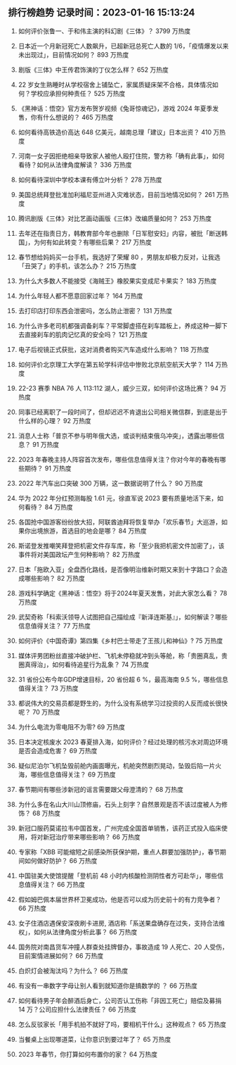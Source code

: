 
## 排行榜趋势 记录时间：2023-01-16 15:13:24
  
  1. 如何评价张鲁一、于和伟主演的科幻剧《三体》？ 3799 万热度
    
  2. 日本近一个月新冠死亡人数飙升，已超新冠总死亡人数的 1/6，「疫情爆发以来未出现过」，目前情况如何？ 893 万热度
    
  3. 剧版《三体》中王传君饰演的丁仪怎么样？ 652 万热度
    
  4. 22 岁女生熟睡时从学校宿舍上铺坠亡，家属质疑床架不合格，具体情况如何？学校应承担何种责任？ 525 万热度
    
  5. 《黑神话：悟空》官方发布贺岁视频《兔哥惊魂记》，游戏 2024 年夏季发售，你有什么想说的？ 465 万热度
    
  6. 如何看待高铁造价高达 648 亿美元，越南总理「建议」日本出资？ 410 万热度
    
  7. 河南一女子因拒绝相亲导致家人被他人殴打住院，警方称「确有此事」，如何看待？如何从法律角度解读？ 336 万热度
    
  8. 如何看待深圳中学校本课有傅立叶分析？ 278 万热度
    
  9. 美国总统拜登批准加利福尼亚州进入灾难状态，目前当地情况如何？ 261 万热度
    
  10. 腾讯剧版《三体》对比艺画动画版《三体》改编质量如何？ 253 万热度
    
  11. 去年还在指责日方，韩教育部今年也删除「日军慰安妇」内容，被批「断送韩国」，为何有如此转变？有哪些后果？ 217 万热度
    
  12. 春节想给妈妈买一台手机，我选好了荣耀 80 ，男朋友却极力反对，让我选「丑哭了」的手机，该怎么办？ 215 万热度
    
  13. 为什么大多数人不能接受《海贼王》橡胶果实变成尼卡果实？ 183 万热度
    
  14. 为什么年轻人都不愿意回家过年？ 164 万热度
    
  15. 去打印店打印东西会泄密吗，怎么防止泄密？ 131 万热度
    
  16. 为什么许多老司机都强调备刹车？平常脚虚搭在刹车踏板上，养成这种一脚下去直接刹车的肌肉记忆真的安全吗？ 121 万热度
    
  17. 电子后视镜正式获批，这对消费者购买汽车造成什么影响？ 118 万热度
    
  18. 如何评价北京理工大学在第五轮学科评估中惨败北京航空航天大学？ 114 万热度
    
  19. 22-23 赛季 NBA 76 人 113:112 湖人，威少三双，如何评价这场比赛？ 94 万热度
    
  20. 同事已经离职了一段时间了，但却迟迟不肯退出公司相关微信群，到底是出于什么样的心理？ 92 万热度
    
  21. 消息人士称「普京不参与明年俄大选，或谈判结束俄乌冲突」，透露出哪些信息？ 91 万热度
    
  22. 2023 年春晚主持人阵容首次发布，哪些信息值得关注？你对今年的春晚有哪些期待？ 91 万热度
    
  23. 2022 年汽车出口突破 300 万辆，这一数据说明了什么？ 90 万热度
    
  24. 华为 2022 年分红预测每股 1.61 元，徐直军说 2023 要有质量地活下来，如何看待？ 84 万热度
    
  25. 各国抢中国游客纷纷放大招，阿联酋迪拜将恢复举办「欢乐春节」大巡游，如果你出境旅游，首选目的地会是哪？ 84 万热度
    
  26. 斯诺登发推嘲笑拜登把机密文件存车库，称「至少我把机密文件加密了」，该事件将对美国政坛产生何种影响？ 82 万热度
    
  27. 日本「拖欧入亚」全盘西化路线，是否像明治维新时期又来到十字路口？会造成哪些影响？ 82 万热度
    
  28. 游戏科学确定《黑神话：悟空》将于2024年夏天发售，对此大家怎么看？ 78 万热度
    
  29. 武契奇称「科索沃领导人试图把自己描绘成『新泽连斯基』」，如何解读？哪些信息值得关注？ 77 万热度
    
  30. 如何评价《中国奇谭》第四集《乡村巴士带走了王孩儿和神仙》? 75 万热度
    
  31. 媒体评男团粉丝直接冲破护栏、飞机未停稳就冲到头等舱，称「贵圈真乱，贵圈真得治」，如何看待追星行为乱象？ 74 万热度
    
  32. 31 省份公布今年GDP增速目标，20 省份超 6 %，最高海南 9.5 %，哪些信息值得关注？ 73 万热度
    
  33. 都说伟大的交易员都是野生的，为什么没有系统学习过投资的人反而成长很快呢？ 70 万热度
    
  34. 为什么电流为零电阻不为零? 69 万热度
    
  35. 日本决定核废水 2023 春夏排入海，如何评价？经过处理的核污水对周边环境是否会造成危害？ 69 万热度
    
  36. 疑似尼泊尔飞机坠毁前舱内画面曝光，机舱突然剧烈晃动，坠毁后陷一片火海，哪些信息值得关注？ 69 万热度
    
  37. 春节期间有哪些涉新冠的谣言需要跟父母澄清的？ 68 万热度
    
  38. 为什么多在名山大川山顶修庙，石头上刻字？自然景观是否不该过度被人为修饰？ 68 万热度
    
  39. 新冠口服药莫诺拉韦中国首发，广州完成全国首单销售，该药正式投入临床使用，将对新冠治疗带来哪些影响？ 66 万热度
    
  40. 专家称「XBB 可能缩短之前感染所获保护期，重点人群要加强防护」，春节期间如何做好防护？ 66 万热度
    
  41. 中国驻美大使馆提醒「登机前 48 小时内核酸检测阴性者方可赴华」，哪些信息值得关注？ 66 万热度
    
  42. 假如姆巴佩本届世界杯卫冕成功，他是否可以成为历史前十的有力竞争者？ 66 万热度
    
  43. 女子住酒店遇保安深夜刷卡进房, 酒店称「系送果盘确存在过失，支持合法维权」，如何从法律角度分析此事？ 66 万热度
    
  44. 国务院对南昌货车冲撞人群查处挂牌督办，事故造成 19 人死亡、20 人受伤，目前案情进展如何？ 66 万热度
    
  45. 白炽灯会被淘汰吗？为什么？ 66 万热度
    
  46. 有没有一串数字字母让别人看到就知道你是搞数学的 ？ 66 万热度
    
  47. 如何看待男子年会醉酒后身亡，公司否认工伤称「非因工死亡」赔偿及募捐 14 万？公司应担什么法律责任？ 66 万热度
    
  48. 怎么反驳家长「用手机拍不就好了吗，要相机干什么」这种观点？ 65 万热度
    
  49. 当餐桌上出现哪道菜，让你意识到要过年了？ 65 万热度
    
  50. 2023 年春节，你打算如何布置你的家？ 64 万热度
    